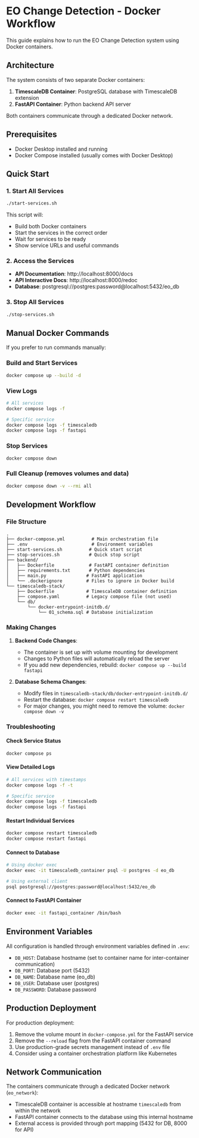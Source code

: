 # EO Change Detection - Docker Workflow

This guide explains how to run the EO Change Detection system using Docker containers.

## Architecture

The system consists of two separate Docker containers:

1. **TimescaleDB Container**: PostgreSQL database with TimescaleDB extension
2. **FastAPI Container**: Python backend API server

Both containers communicate through a dedicated Docker network.

## Prerequisites

- Docker Desktop installed and running
- Docker Compose installed (usually comes with Docker Desktop)

## Quick Start

### 1. Start All Services

```bash
./start-services.sh
```

This script will:

- Build both Docker containers
- Start the services in the correct order
- Wait for services to be ready
- Show service URLs and useful commands

### 2. Access the Services

- **API Documentation**: http://localhost:8000/docs
- **API Interactive Docs**: http://localhost:8000/redoc
- **Database**: postgresql://postgres:password@localhost:5432/eo_db

### 3. Stop All Services

```bash
./stop-services.sh
```

## Manual Docker Commands

If you prefer to run commands manually:

### Build and Start Services

```bash
docker compose up --build -d
```

### View Logs

```bash
# All services
docker compose logs -f

# Specific service
docker compose logs -f timescaledb
docker compose logs -f fastapi
```

### Stop Services

```bash
docker compose down
```

### Full Cleanup (removes volumes and data)

```bash
docker compose down -v --rmi all
```

## Development Workflow

### File Structure

```
.
├── docker-compose.yml          # Main orchestration file
├── .env                        # Environment variables
├── start-services.sh          # Quick start script
├── stop-services.sh           # Quick stop script
├── backend/
│   ├── Dockerfile             # FastAPI container definition
│   ├── requirements.txt       # Python dependencies
│   ├── main.py               # FastAPI application
│   └── .dockerignore         # Files to ignore in Docker build
└── timescaledb-stack/
    ├── Dockerfile            # TimescaleDB container definition
    ├── compose.yaml          # Legacy compose file (not used)
    └── db/
        └── docker-entrypoint-initdb.d/
            └── 01_schema.sql # Database initialization

```

### Making Changes

1. **Backend Code Changes**:

   - The container is set up with volume mounting for development
   - Changes to Python files will automatically reload the server
   - If you add new dependencies, rebuild: `docker compose up --build fastapi`

2. **Database Schema Changes**:
   - Modify files in `timescaledb-stack/db/docker-entrypoint-initdb.d/`
   - Restart the database: `docker compose restart timescaledb`
   - For major changes, you might need to remove the volume: `docker compose down -v`

### Troubleshooting

#### Check Service Status

```bash
docker compose ps
```

#### View Detailed Logs

```bash
# All services with timestamps
docker compose logs -f -t

# Specific service
docker compose logs -f timescaledb
docker compose logs -f fastapi
```

#### Restart Individual Services

```bash
docker compose restart timescaledb
docker compose restart fastapi
```

#### Connect to Database

```bash
# Using docker exec
docker exec -it timescaledb_container psql -U postgres -d eo_db

# Using external client
psql postgresql://postgres:password@localhost:5432/eo_db
```

#### Connect to FastAPI Container

```bash
docker exec -it fastapi_container /bin/bash
```

## Environment Variables

All configuration is handled through environment variables defined in `.env`:

- `DB_HOST`: Database hostname (set to container name for inter-container communication)
- `DB_PORT`: Database port (5432)
- `DB_NAME`: Database name (eo_db)
- `DB_USER`: Database user (postgres)
- `DB_PASSWORD`: Database password

## Production Deployment

For production deployment:

1. Remove the volume mount in `docker-compose.yml` for the FastAPI service
2. Remove the `--reload` flag from the FastAPI container command
3. Use production-grade secrets management instead of `.env` file
4. Consider using a container orchestration platform like Kubernetes

## Network Communication

The containers communicate through a dedicated Docker network (`eo_network`):

- TimescaleDB container is accessible at hostname `timescaledb` from within the network
- FastAPI container connects to the database using this internal hostname
- External access is provided through port mapping (5432 for DB, 8000 for API)
